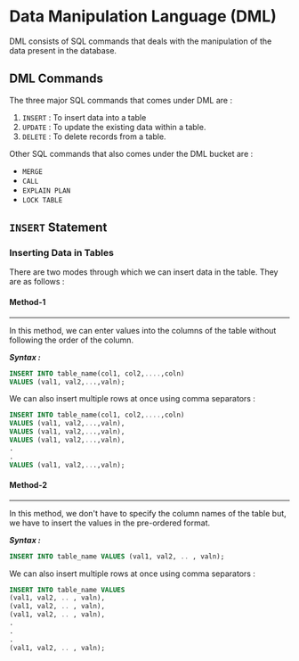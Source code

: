 # Data Manipulation Language (DML)

DML consists of SQL commands that deals with the manipulation of the data present in the database.

## DML Commands

The three major SQL commands that comes under DML are :

1. `INSERT` : To insert data into a table
2. `UPDATE` : To update the existing data within a table.
3. `DELETE` : To delete records from a table.

Other SQL commands that also comes under the DML bucket are :

- `MERGE`
- `CALL`
- `EXPLAIN PLAN`
- `LOCK TABLE`

## `INSERT` Statement

### Inserting Data in Tables

There are two modes through which we can insert data in the table. They are as follows :

#### Method-1

---

In this method, we can enter values into the columns of the table without following the order of the column.

**_Syntax :_**

```sql
INSERT INTO table_name(col1, col2,....,coln)
VALUES (val1, val2,...,valn);
```

We can also insert multiple rows at once using comma separators :

```sql
INSERT INTO table_name(col1, col2,....,coln)
VALUES (val1, val2,...,valn),
VALUES (val1, val2,...,valn),
VALUES (val1, val2,...,valn),
.
.
VALUES (val1, val2,...,valn);
```

#### Method-2

---

In this method, we don't have to specify the column names of the table but, we have to insert the values in the pre-ordered format.

**_Syntax :_**

```sql
INSERT INTO table_name VALUES (val1, val2, .. , valn);
```

We can also insert multiple rows at once using comma separators :

```sql
INSERT INTO table_name VALUES
(val1, val2, .. , valn),
(val1, val2, .. , valn),
(val1, val2, .. , valn),
.
.
.
(val1, val2, .. , valn);
```
